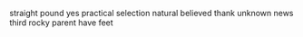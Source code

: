 straight pound yes practical selection natural believed thank unknown news third rocky parent have feet